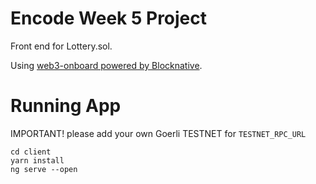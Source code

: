 # Encode Week 5 Project

Front end for Lottery.sol.

Using [web3-onboard powered by Blocknative](https://onboard.blocknative.com/).

# Running App

IMPORTANT! please add your own Goerli TESTNET for `TESTNET_RPC_URL`

    cd client
    yarn install
    ng serve --open
